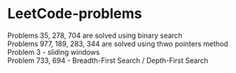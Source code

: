 # LeetCode-problems
Problems 35, 278, 704 are solved using binary search <br />
Problems 977, 189, 283, 344 are solved using thwo pointers method <br />
Problem 3 - sliding windows <br />
Problem 733, 694 - Breadth-First Search / Depth-First Search